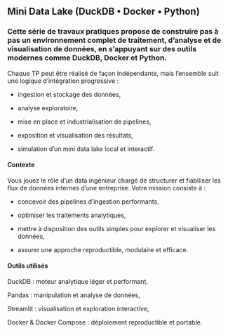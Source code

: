 ## Mini Data Lake (DuckDB • Docker • Python)

### Cette série de travaux pratiques propose de construire pas à pas un environnement complet de traitement, d’analyse et de visualisation de données, en s’appuyant sur des outils modernes comme DuckDB, Docker et Python.

Chaque TP peut être réalisé de façon indépendante, mais l’ensemble suit une logique d’intégration progressive :

 - ingestion et stockage des données,

 - analyse exploratoire,

 - mise en place et industrialisation de pipelines,

 - exposition et visualisation des résultats,

 - simulation d’un mini data lake local et interactif.

#### Contexte

Vous jouez le rôle d’un data ingénieur chargé de structurer et fiabiliser les flux de données internes d’une entreprise. Votre mission consiste à :

 - concevoir des pipelines d’ingestion performants,

 - optimiser les traitements analytiques,

 - mettre à disposition des outils simples pour explorer et visualiser les données,

 - assurer une approche reproductible, modulaire et efficace.

#### Outils utilisés

DuckDB : moteur analytique léger et performant,

Pandas : manipulation et analyse de données,

Streamlit : visualisation et exploration interactive,

Docker & Docker Compose : déploiement reproductible et portable.